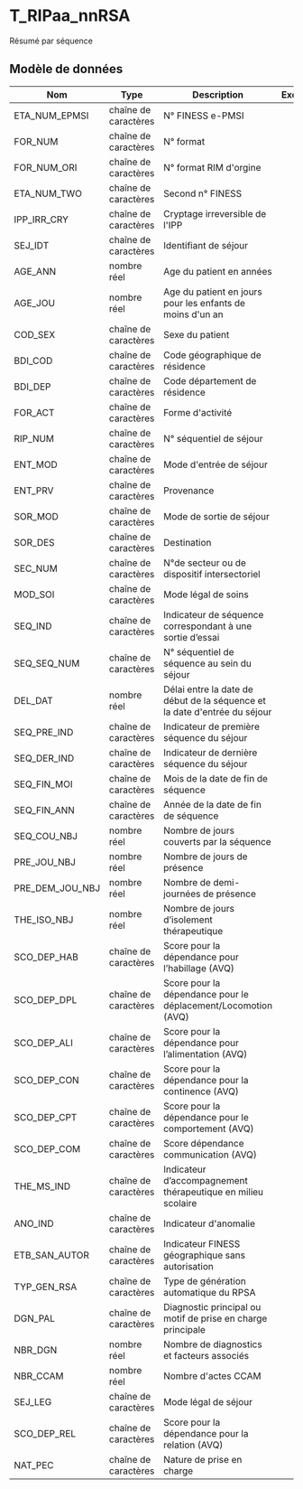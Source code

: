# T_RIPaa_nnRSA

Résumé par séquence


## Modèle de données

|Nom|Type|Description|Exemple|Propriétés|
|-|-|-|-|-|
|ETA_NUM_EPMSI|chaîne de caractères|N° FINESS e-PMSI|||
|FOR_NUM|chaîne de caractères|N° format|||
|FOR_NUM_ORI|chaîne de caractères|N° format RIM d'orgine|||
|ETA_NUM_TWO|chaîne de caractères|Second n° FINESS|||
|IPP_IRR_CRY|chaîne de caractères|Cryptage irreversible de l'IPP|||
|SEJ_IDT|chaîne de caractères|Identifiant de séjour|||
|AGE_ANN|nombre réel|Age du patient en années|||
|AGE_JOU|nombre réel|Age du patient en jours pour les enfants de moins d'un an|||
|COD_SEX|chaîne de caractères|Sexe du patient|||
|BDI_COD|chaîne de caractères|Code géographique de résidence|||
|BDI_DEP|chaîne de caractères|Code département de résidence|||
|FOR_ACT|chaîne de caractères|Forme d'activité|||
|RIP_NUM|chaîne de caractères|N° séquentiel de séjour|||
|ENT_MOD|chaîne de caractères|Mode d'entrée de séjour|||
|ENT_PRV|chaîne de caractères|Provenance|||
|SOR_MOD|chaîne de caractères|Mode de sortie de séjour|||
|SOR_DES|chaîne de caractères|Destination|||
|SEC_NUM|chaîne de caractères|N°de secteur ou de dispositif intersectoriel|||
|MOD_SOI|chaîne de caractères|Mode légal de soins|||
|SEQ_IND|chaîne de caractères|Indicateur de séquence correspondant à une sortie d’essai|||
|SEQ_SEQ_NUM|chaîne de caractères|N° séquentiel de séquence au sein du séjour|||
|DEL_DAT|nombre réel|Délai entre la date de début de la séquence et la date d'entrée du séjour|||
|SEQ_PRE_IND|chaîne de caractères|Indicateur de première séquence du séjour|||
|SEQ_DER_IND|chaîne de caractères|Indicateur de dernière séquence du séjour|||
|SEQ_FIN_MOI|chaîne de caractères|Mois de la date de fin de séquence|||
|SEQ_FIN_ANN|chaîne de caractères|Année de la date de fin de séquence|||
|SEQ_COU_NBJ|nombre réel|Nombre de jours couverts par la séquence|||
|PRE_JOU_NBJ|nombre réel|Nombre de jours de présence|||
|PRE_DEM_JOU_NBJ|nombre réel|Nombre de demi-journées de présence|||
|THE_ISO_NBJ|nombre réel|Nombre de jours d’isolement thérapeutique|||
|SCO_DEP_HAB|chaîne de caractères|Score pour la dépendance pour l’habillage (AVQ)|||
|SCO_DEP_DPL|chaîne de caractères|Score pour la dépendance pour le déplacement/Locomotion (AVQ)|||
|SCO_DEP_ALI|chaîne de caractères|Score pour la dépendance pour l’alimentation (AVQ)|||
|SCO_DEP_CON|chaîne de caractères|Score pour la dépendance pour la continence (AVQ)|||
|SCO_DEP_CPT|chaîne de caractères|Score pour la dépendance pour le comportement (AVQ)|||
|SCO_DEP_COM|chaîne de caractères|Score dépendance communication (AVQ)|||
|THE_MS_IND|chaîne de caractères|Indicateur d’accompagnement thérapeutique en milieu scolaire|||
|ANO_IND|chaîne de caractères|Indicateur d'anomalie|||
|ETB_SAN_AUTOR|chaîne de caractères|Indicateur FINESS géographique sans autorisation|||
|TYP_GEN_RSA|chaîne de caractères|Type de génération automatique du RPSA|||
|DGN_PAL|chaîne de caractères|Diagnostic principal ou motif de prise en charge principale|||
|NBR_DGN|nombre réel|Nombre de diagnostics et facteurs associés|||
|NBR_CCAM|nombre réel|Nombre d'actes CCAM|||
|SEJ_LEG|chaîne de caractères|Mode légal de séjour|||
|SCO_DEP_REL|chaîne de caractères|Score pour la dépendance pour la relation (AVQ)|||
|NAT_PEC|chaîne de caractères|Nature de prise en charge|||
